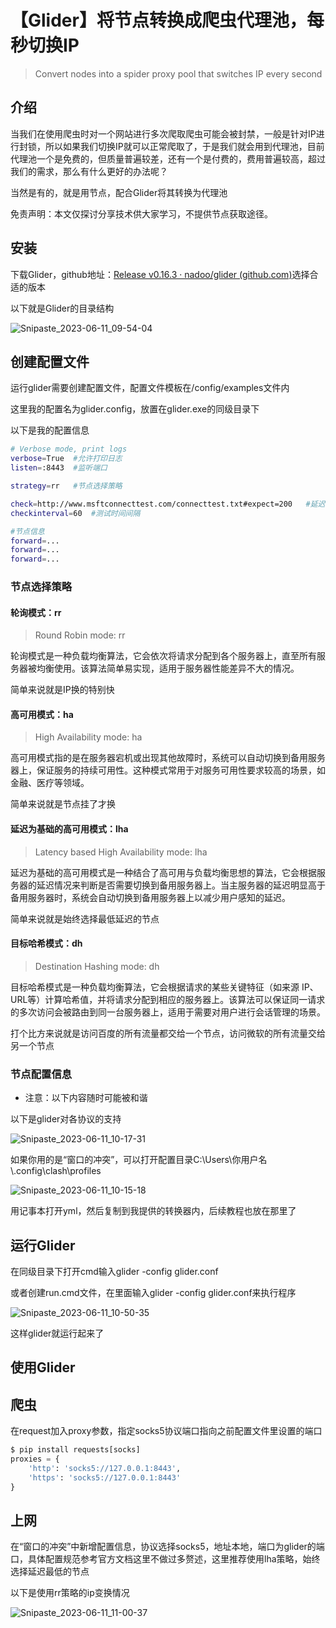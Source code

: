 # 【Glider】将节点转换成爬虫代理池，每秒切换IP

> Convert nodes into a spider proxy pool that switches IP every second

## 介绍

当我们在使用爬虫时对一个网站进行多次爬取爬虫可能会被封禁，一般是针对IP进行封锁，所以如果我们切换IP就可以正常爬取了，于是我们就会用到代理池，目前代理池一个是免费的，但质量普遍较差，还有一个是付费的，费用普遍较高，超过我们的需求，那么有什么更好的办法呢？



当然是有的，就是用节点，配合Glider将其转换为代理池

免责声明：本文仅探讨分享技术供大家学习，不提供节点获取途径。

## 安装

下载Glider，github地址：[Release v0.16.3 · nadoo/glider (github.com)](https://github.com/nadoo/glider/releases/tag/v0.16.3)选择合适的版本

以下就是Glider的目录结构

![Snipaste_2023-06-11_09-54-04](img\Snipaste_2023-06-11_09-54-04.png)

## 创建配置文件

运行glider需要创建配置文件，配置文件模板在/config/examples文件内

这里我的配置名为glider.config，放置在glider.exe的同级目录下

以下是我的配置信息

```bash
# Verbose mode, print logs
verbose=True  #允许打印日志
listen=:8443  #监听端口

strategy=rr   #节点选择策略

check=http://www.msftconnecttest.com/connecttest.txt#expect=200   #延迟测试地址
checkinterval=60  #测试时间间隔

#节点信息
forward=...
forward=...
forward=...
```

### 节点选择策略

#### 轮询模式：rr

> Round Robin mode: rr

轮询模式是一种负载均衡算法，它会依次将请求分配到各个服务器上，直至所有服务器被均衡使用。该算法简单易实现，适用于服务器性能差异不大的情况。

简单来说就是IP换的特别快

#### 高可用模式：ha

> High Availability mode: ha

高可用模式指的是在服务器宕机或出现其他故障时，系统可以自动切换到备用服务器上，保证服务的持续可用性。这种模式常用于对服务可用性要求较高的场景，如金融、医疗等领域。

简单来说就是节点挂了才换

#### 延迟为基础的高可用模式：lha

> Latency based High Availability mode: lha

延迟为基础的高可用模式是一种结合了高可用与负载均衡思想的算法，它会根据服务器的延迟情况来判断是否需要切换到备用服务器上。当主服务器的延迟明显高于备用服务器时，系统会自动切换到备用服务器上以减少用户感知的延迟。

简单来说就是始终选择最低延迟的节点

#### 目标哈希模式：dh

>  Destination Hashing mode: dh

目标哈希模式是一种负载均衡算法，它会根据请求的某些关键特征（如来源 IP、URL等）计算哈希值，并将请求分配到相应的服务器上。该算法可以保证同一请求的多次访问会被路由到同一台服务器上，适用于需要对用户进行会话管理的场景。

打个比方来说就是访问百度的所有流量都交给一个节点，访问微软的所有流量交给另一个节点

### 节点配置信息

* 注意：以下内容随时可能被和谐

以下是glider对各协议的支持

![Snipaste_2023-06-11_10-17-31](img\Snipaste_2023-06-11_10-17-31.png)



如果你用的是“窗口的冲突”，可以打开配置目录C:\Users\你用户名\\.config\clash\profiles

![Snipaste_2023-06-11_10-15-18](img\Snipaste_2023-06-11_10-15-18.png)

用记事本打开yml，然后复制到我提供的转换器内，后续教程也放在那里了

## 运行Glider

在同级目录下打开cmd输入glider -config glider.conf

或者创建run.cmd文件，在里面输入glider -config glider.conf来执行程序

![Snipaste_2023-06-11_10-50-35](img\Snipaste_2023-06-11_10-50-35.png)

这样glider就运行起来了

## 使用Glider

## 爬虫

在request加入proxy参数，指定socks5协议端口指向之前配置文件里设置的端口

```python
$ pip install requests[socks]
proxies = {
    'http': 'socks5://127.0.0.1:8443',
    'https': 'socks5://127.0.0.1:8443'
}
```

## 上网

在“窗口的冲突”中新增配置信息，协议选择socks5，地址本地，端口为glider的端口，具体配置规范参考官方文档这里不做过多赘述，这里推荐使用lha策略，始终选择延迟最低的节点

以下是使用rr策略的ip变换情况

![Snipaste_2023-06-11_11-00-37](img\Snipaste_2023-06-11_11-00-37.png)